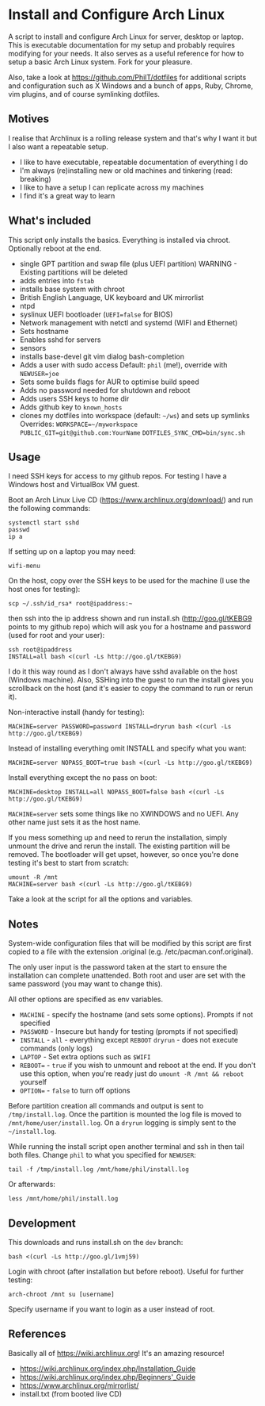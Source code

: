 # Install and Configure Arch Linux

A script to install and configure Arch Linux for server, desktop or laptop. This is
executable documentation for my setup and probably requires modifying for your needs. It also
serves as a useful reference for how to setup a basic Arch Linux system. Fork for your pleasure.

Also, take a look at https://github.com/PhilT/dotfiles for additional scripts and
configuration such as X Windows and a bunch of apps, Ruby, Chrome, vim plugins, and of course
symlinking dotfiles.


## Motives

I realise that Archlinux is a rolling release system and that's why I want it but I
also want a repeatable setup.

* I like to have executable, repeatable documentation of everything I do
* I'm always (re)installing new or old machines and tinkering (read: breaking)
* I like to have a setup I can replicate across my machines
* I find it's a great way to learn


## What's included

This script only installs the basics. Everything is installed via chroot.
Optionally reboot at the end.

* single GPT partition and swap file (plus UEFI partition)
  WARNING - Existing partitions will be deleted
* adds entries into `fstab`
* installs base system with chroot
* British English Language, UK keyboard and UK mirrorlist
* ntpd
* syslinux UEFI bootloader (`UEFI=false` for BIOS)
* Network management with netctl and systemd (WIFI and Ethernet)
* Sets hostname
* Enables sshd for servers
* sensors
* installs base-devel git vim dialog bash-completion
* Adds a user with sudo access
  Default: `phil` (me!), override with `NEWUSER=joe`
* Sets some builds flags for AUR to optimise build speed
* Adds no password needed for shutdown and reboot
* Adds users SSH keys to home dir
* Adds github key to `known_hosts`
* clones my dotfiles into workspace (default: `~/ws`) and sets up symlinks
  Overrides:
  `WORKSPACE=~/myworkspace`
  `PUBLIC_GIT=git@github.com:YourName`
  `DOTFILES_SYNC_CMD=bin/sync.sh`

## Usage

I need SSH keys for access to my github repos. For testing I have a Windows host
and VirtualBox VM guest.

Boot an Arch Linux Live CD (https://www.archlinux.org/download/) and run the following commands:

    systemctl start sshd
    passwd
    ip a

If setting up on a laptop you may need:

    wifi-menu

On the host, copy over the SSH keys to be used for the machine (I use the host ones for testing):

    scp ~/.ssh/id_rsa* root@ipaddress:~

then ssh into the ip address shown and run install.sh (http://goo.gl/tKEBG9 points to my github
repo) which will ask you for a hostname and password (used for root and your user):

    ssh root@ipaddress
    INSTALL=all bash <(curl -Ls http://goo.gl/tKEBG9)

I do it this way round as I don't always have sshd available on the host (Windows machine). Also,
SSHing into the guest to run the install gives you scrollback on the host (and it's easier to
copy the command to run or rerun it).

Non-interactive install (handy for testing):

    MACHINE=server PASSWORD=password INSTALL=dryrun bash <(curl -Ls http://goo.gl/tKEBG9)

Instead of installing everything omit INSTALL and specify what you want:

    MACHINE=server NOPASS_BOOT=true bash <(curl -Ls http://goo.gl/tKEBG9)

Install everything except the no pass on boot:

    MACHINE=desktop INSTALL=all NOPASS_BOOT=false bash <(curl -Ls http://goo.gl/tKEBG9)

`MACHINE=server` sets some things like no XWINDOWS and no UEFI. Any other name just sets it as
the host name.

If you mess something up and need to rerun the installation, simply unmount the drive and
rerun the install. The existing partition will be removed. The bootloader will get upset,
however, so once you're done testing it's best to start from scratch:

    umount -R /mnt
    MACHINE=server bash <(curl -Ls http://goo.gl/tKEBG9)

Take a look at the script for all the options and variables.


## Notes

System-wide configuration files that will be modified by this script are first copied to a
file with the extension .original (e.g. /etc/pacman.conf.original).

The only user input is the password taken at the start to ensure the installation can complete
unattended. Both root and user are set with the same password (you may want to change this).

All other options are specified as env variables.

* `MACHINE` - specify the hostname (and sets some options). Prompts if not specified
* `PASSWORD` - Insecure but handy for testing (prompts if not specified)
* `INSTALL` -  `all` - everything except `REBOOT`
               `dryrun` - does not execute commands (only logs)
* `LAPTOP`  - Set extra options such as `$WIFI`
* `REBOOT=` - `true` if you wish to unmount and reboot at the end. If you don't use this option, when you're ready just do `umount -R /mnt && reboot` yourself
* `OPTION=` - `false` to turn off options

Before partition creation all commands and output is sent to `/tmp/install.log`. Once the
partition is mounted the log file is moved to `/mnt/home/user/install.log`. On a `dryrun`
logging is simply sent to the `~/install.log`.

While running the install script open another terminal and ssh in then tail both files.
Change `phil` to what you specified for `NEWUSER`:

    tail -f /tmp/install.log /mnt/home/phil/install.log

Or afterwards:

    less /mnt/home/phil/install.log


## Development

This downloads and runs install.sh on the `dev` branch:

    bash <(curl -Ls http://goo.gl/1vmj59)

Login with chroot (after installation but before reboot). Useful for further testing:

    arch-chroot /mnt su [username]

Specify username if you want to login as a user instead of root.


## References

Basically all of https://wiki.archlinux.org! It's an amazing resource!

* https://wiki.archlinux.org/index.php/Installation_Guide
* https://wiki.archlinux.org/index.php/Beginners'_Guide
* https://www.archlinux.org/mirrorlist/
* install.txt (from booted live CD)
